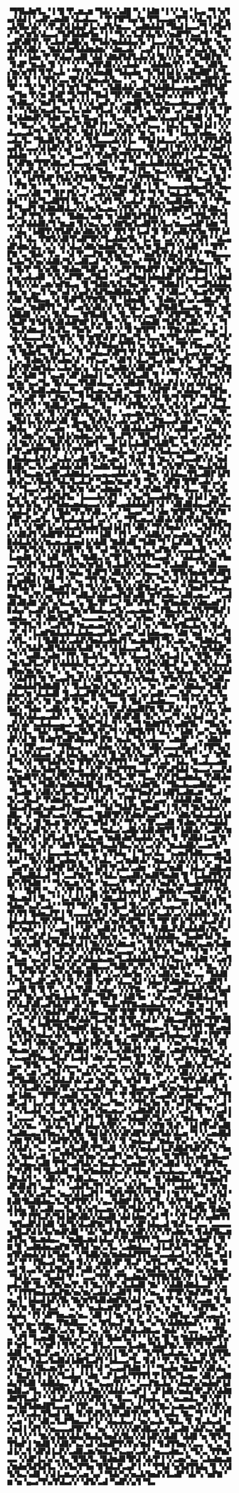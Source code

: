 ▝▜▜▙▟▆▜▃▝▐▝█▝▛▃▆▃▆▝▜▟▞▃▚▟█▝▚▝▐▟▇▝▐▝▞▝▅▝▐▃▄▝▜▝▅▜▄▞▟▟▐▝▃▟▛▃▅▟▇▝▟▃▟▃▃▝▝▛▐▜▛▜▄▞▆▝▛▜▃▃▄▞▛▜▝▞▟▃▜▝▐▞▄▃▙▜▙▞▟▞▝▞▛▃▛▟▐▟▄▛▐▃▚▟▜▞▆▃▃▝▄▟▇▟▟▟▝▜▙▟▐▃▃▞▜▝▟▜▅▜▞▝▚▞▆▜▞▟▃▃▞▜▟▜▟▟▆▜▅▝▐▝▝▜▞▃▜▃▛▟▄▜▞▞▅▟▛▜▚▃▞▜▝▝▉▃▃▟▛▟▉▜▚▝▛▃▙▟▚▟█▞▄▝▛▜▟▞▆▟▟▟▄▞▙▝▐▃▃▞▟▝▇▝▞▜▜▟▛▝▅▝▛▟▟▜▞▟█▞▃▝▇▟▞▟▆▜▟▟▆▟▆▞▝▟▆▃▟▞▝▃▄▛▐▝▐▜▜▞▚▟▚▃▙▜▄▝▉▞▟▞▝▝▐▟▅▝▛▝▛▟▄▞▄▟▉▝▟▟▝▟▇▟▜▟▜▃▙▞▟▝█▞▞▞▆▝▚▞▜▟▊▛▇▝▚▝▊▟▛▝▆▃▙▝▉▝▞▝▝▞▝▝▆▜▛▟▊▞▞▃▙▟▞▝▝▟▟▟▆▞▛▞▝▝█▃▝▟▉▜▃▞▆▞▅▜▜▝▊▜▚▃▙▝▝▜▚▜▞▟▅▟█▝▜▟▄▟▅▝▜▞▜▟▐▟▐▞▃▜▙▟█▛▐▞▜▃▙▜▝▝▊▝▐▝█▜▞▃▃▜▛▟▝▟▅▃▟▞▙▃▝▝▃▝▚▟▝▞▟▞▜▟▚▜▜▞▚▟█▜▚▜▃▜▛▝▝▜▞▝▇▝▐▞▜▝▆▜▝▜▙▝▝▃▜▟▉▟▟▞▃▟▞▜▟▟█▟▃▃▅▃▆▟▜▜▜▟▛▃▞▜▅▝▛▞▆▝▉▟▛▝▜▞▜▜▝▜▙▟▝▜▛▞▛▟▇▝█▞▆▟▚▞▞▟▜▜▝▞▛▝▃▜▛▝▊▟▇▃▞▝▆▟▜▝▜▞▛▝▞▞▟▝▄▟▚▞▝▃▅▟█▜▅▜▟▞▅▃▃▟▅▃▃▟▛▟▛▃▙▜▝▝▚▜▟▞▅▃▟▜▃▃▜▃▚▟▞▜▜▃▟▝▞▟▊▟▜▝▄▝▅▛▇▝▃▞▚▟▝▛▐▝▊▝▐▛▇▝▟▟▆▟▛▞▜▟▆▝▅▞▆▝▇▃▄▜▝▝▊▃▞▝▅▝▚▟▆▞▟▃▄▟▐▟▇▟█▝▟▝▜▞▃▝▜▝▇▃▞▝▄▝▟▃▆▜▃▞▚▜▙▛▐▜▝▝▆▞▅▞▅▜▚▃▃▝▐▟▃▜▃▝▆▟▐▟▐▝▞▞▟▃▄▃▟▞▜▝▚▞▛▞▜▞▚▝█▟▐▞▟▟▛▞▟▜▞▝▆▝▅▝▝▝▊▝▐▟▄▟▚▟▅▃▝▞▅▃▟▃▜▃▝▜▙▟▊▜▄▜▞▃▞▝▊▜▃▃▃▟▞▟▐▃▝▜▜▟▐▟▃▃▞▃▞▞▟▝▟▜▜▟▜▟▄▟▜▞▃▃▞▟▐▟▛▞▄▛▐▟▝▞▛▜▛▝▅▞▝▟▃▃▃▝▉▞▄▟▐▝▛▟▞▟▜▟▞▟▅▛▐▟▟▟▆▝▝▞▝▝▅▝▄▝▚▃▄▜▚▝▛▟▆▜▞▜▜▞▟▝▛▞▜▞▞▟▛▛▐▝▃▟▃▝▆▟▟▞▙▝▟▛▇▞▜▜▛▟▇▃▄▜▃▃▄▞▃▟▇▝▞▝▛▝▜▃▆▃▙▟▉▟▟▟▄▜▜▝▆▃▜▃▚▝▉▞▟▞▄▟▚▞▙▝▝▟▝▃▞▃▝▞▛▝▇▟▃▝▝▜▚▟▐▜▃▝▅▃▞▞▙▟▆▜▜▝▄▝▊▝▉▝▐▝▄▝▐▟▜▜▟▛▐▜▟▞▟▜▜▟▉▝▆▜▛▟▛▃▞▞▛▜▜▟▃▝▝▝▛▟█▝▅▃▟▝▉▟▝▝▝▛▇▝▆▝▝▝▆▝▝▝▚▞▚▃▝▞▆▃▞▟▅▟▝▟▉▝▐▝▊▝▚▃▃▃▄▟▄▃▟▜▞▜▄▃▚▝▃▃▞▟▉▝▜▝▊▛▐▜▞▃▞▝▃▟▞▞▆▟▛▝▜▞▛▝▜▝▊▝▅▟▃▟▞▜▅▞▜▞▆▝▇▟▝▝▐▟▞▜▃▟█▜▜▝█▃▚▝▚▝▟▜▝▜▞▃▟▃▛▝▉▞▃▜▄▟▊▟▆▃▝▟▝▝▛▜▄▟▝▜▄▟▜▝▉▟▇▟▉▟▃▞▞▟▆▞▙▃▅▃▚▜▜▞▚▝▟▜▜▞▄▟▆▛▇▜▝▞▛▟▇▃▚▟▞▃▛▝▛▜▞▝▛▃▝▝█▟▇▃▚▟▆▝▆▝▟▟▉▜▟▜▜▟▞▞▝▝▚▝▃▞▜▜▙▞▛▞▜▃▞▃▛▟▟▟▉▞▜▝▆▃▆▝▊▞▅▃▚▃▞▟▇▜▅▜▃▟▉▜▚▜▃▞▆▃▃▟▟▛▐▟▆▝▜▝▝▟▄▝▐▟█▜▚▜▜▟▛▟▞▟▇▞▙▜▞▝█▜▝▛▐▃▟▝▉▝▉▞▄▟█▞▆▜▅▝▛▛▐▟▞▞▜▝▟▃▝▛▇▜▞▟▊▜▚▟▛▜▛▞▜▃▟▟▅▜▙▝▐▃▜▃▝▃▞▞▄▝▟▝▟▜▝▝▟▃▄▟▛▟▆▞▟▃▝▃▚▝▟▝▟▃▞▟▇▞▆▟▅▛▇▃▚▞▙▞▆▝█▃▛▜▝▞▟▟▉▝▝▝█▜▚▛▇▝▃▝█▟▞▝▛▃▝▝▟▝▛▃▃▛▇▝█▜▄▜▄▞▝▝▅▟▜▞▛▟▄▜▝▟▝▞▝▛▇▃▃▃▜▃▙▞▜▞▅▞▟▟▉▞▜▞▃▟▉▃▟▝▜▞▝▜▅▞▅▞▝▜▜▟▝▞▜▞▙▛▇▞▆▃▃▜▙▝▆▝█▞▛▝▜▞▅▜▙▝▉▟▅▞▜▟▛▃▙▝▞▃▛▛▐▜▜▟▛▛▐▝▇▟▛▞▟▜▅▟▐▝▐▝▅▞▄▞▃▟▃▟▉▝▚▜▞▃▛▜▛▃▞▜▙▟▝▝▚▃▟▜▅▟▐▟▅▟▟▛▐▟▚▃▟▃▟▝▞▟▆▟▜▝▉▞▞▟▞▃▆▞▅▛▇▃▄▝█▝▜▟▇▞▙▜▃▜▅▞▜▞▃▝▜▟▇▟▐▝▄▝▃▟▜▟▟▟▄▟▅▝▅▝▄▃▜▝▅▞▚▟▝▞▄▟▚▜▟▜▅▟█▟▇▞▅▜▛▝▃▜▝▟▉▃▞▝▆▃▆▜▞▜▛▞▞▟█▝▆▜▙▃▄▝▟▝▉▟▛▜▞▛▇▜▙▝▉▝▐▟▅▟█▝▃▝▊▟▆▞▄▞▄▞▃▟▇▃▛▝▊▞▄▃▞▝▆▟█▜▜▝▚▟▝▃▅▜▞▟▊▞▟▝▛▞▜▟▃▜▄▝▄▛▇▟▊▜▃▃▆▃▝▜▚▝▅▛▐▟█▟▉▝▞▃▚▝▉▞▙▃▃▝▇▜▙▟█▝▄▝▉▃▜▃▞▃▄▞▛▝▟▜▛▜▙▞▙▝▛▞▃▞▜▞▙▟▛▝▊▜▟▜▞▟▊▟▟▛▇▛▐▞▃▜▅▝▚▜▄▝▝▟▅▟▉▝▜▟▜▞▚▟▉▞▃▝▃▝▜▝▇▃▛▟▆▃▟▝▊▟▜▃▝▜▅▜▞▝▚▞▛▝▞▝█▝▆▜▛▜▝▝▝▛▇▞▟▟▅▞▚▃▙▝▐▝▟▞▟▃▃▃▛▞▅▝▇▜▞▝▇▝▆▜▛▟▐▛▐▜▄▞▜▃▜▃▃▜▞▜▜▃▞▞▃▃▝▝▚▞▜▞▃▞▅▝▇▞▄▟▅▟▚▝▝▞▄▝▄▜▚▛▇▟▄▞▛▜▜▝▅▝▟▞▆▝▃▝▜▛▐▜▅▃▅▞▟▝▄▝▊▝█▟▆▜▃▝▊▟▜▃▞▝▊▝▚▟▄▃▛▟▛▜▝▛▐▞▅▟▅▜▜▜▟▝▐▃▄▞▟▃▞▝▛▃▚▝▃▝▊▟▆▞▙▜▚▟▅▞▟▝▐▜▚▃▅▝▝▟▊▜▝▟▃▞▜▃▞▟▇▝▆▜▞▝▅▜▛▝▃▛▐▟▚▜▛▟▆▜▟▃▚▃▙▞▙▞▄▝▟▃▚▞▙▟▇▞▞▟▉▟▛▝▚▝▄▃▞▝▅▃▟▜▝▜▅▛▇▟▞▃▜▟▇▝▜▝▄▃▆▝▟▛▐▟▅▟▐▝▅▞▚▜▟▜▃▟▊▝▊▝▝▝▜▝▝▞▆▜▃▜▜▞▞▜▄▞▆▞▚▃▞▜▄▝█▞▟▃▃▜▜▟▊▟▄▃▞▃▚▟█▟▇▝▉▟▞▃▛▟▐▞▄▞▟▟▐▃▞▞▝▝▚▜▚▞▙▟▉▃▆▟▃▃▜▃▄▜▜▃▅▃▜▃▆▝▚▃▟▝▝▟▟▜▛▝▚▞▟▟▄▞▝▜▟▜▅▞▚▃▚▟▛▝▛▝▃▛▇▞▄▃▜▝▜▟▉▞▙▟▜▟▚▝█▜▞▞▟▝█▞▜▝▛▜▞▝▜▞▜▟▄▝▐▜▜▞▚▜▝▝▉▟█▃▛▝▄▟▇▃▞▝▊▃▝▝▝▟▜▜▙▞▄▞▆▝▄▜▞▟▝▃▟▟▝▟▄▟▃▝▄▟▞▃▚▟▞▝▉▝▞▟▜▟▚▜▄▜▚▝▊▃▝▃▄▃▆▞▅▟▞▞▚▞▆▝▟▞▛▃▃▝▃▝▛▃▄▝█▟▐▃▜▞▟▟▞▟▊▝█▃▄▝▊▟▜▞▞▃▟▞▃▟▜▝▃▛▇▃▃▟▚▟▟▝▅▝▞▟█▞▄▟▉▟▄▝▝▟▞▞▃▟▅▝▝▜▄▜▙▜▞▞▆▞▝▟▊▟▟▃▙▟▜▜▝▞▄▟▉▃▆▝▐▟▃▝▟▝▝▟▝▟▆▞▚▞▄▃▜▟▐▞▅▟▆▃▚▟▄▝▊▃▛▜▞▝▉▜▄▟▝▞▄▃▚▟▝▃▞▃▆▜▟▞▅▞▟▝▇▞▞▟▞▝█▟▚▜▞▝▞▟▇▜▝▃▃▛▐▟▐▃▙▟▉▝▟▟▉▜▃▝▅▝▊▞▟▞▙▟▝▃▛▝▛▃▆▜▛▜▜▝▛▝▞▞▛▜▝▃▞▃▝▜▛▟▃▝▞▃▟▝▛▞▙▟▃▃▚▟▆▞▝▃▝▝▄▝▄▜▙▟▄▃▙▜▞▞▚▃▙▞▃▟▇▝▊▞▛▃▅▞▚▝▊▟▞▝▊▝▆▃▚▝▜▃▃▟▛▞▟▝▅▟▉▟█▞▚▃▜▞▃▟▛▟▟▞▟▟▜▝▅▟▇▞▙▟▟▝▝▞▛▝█▝▚▞▙▜▛▞▆▞▅▃▙▜▟▟▜▝▊▜▄▃▆▞▅▜▛▃▟▟▇▟▄▞▃▃▄▃▄▟▟▞▟▞▝▜▅▞▝▟▐▟▄▃▜▜▃▟▉▛▐▟▜▟▊▟▚▃▚▜▙▟▞▜▟▃▜▃▟▃▛▝▚▟▅▞▆▃▆▝▊▝▜▞▚▝▟▛▇▝█▜▛▃▟▞▃▞▄▝▞▝▜▃▃▞▅▜▞▃▜▝█▞▆▝▟▞▚▟▆▟▅▝▚▝▚▞▛▟▇▞▜▝▛▝▟▃▃▝▉▃▚▞▙▜▃▞▟▝▚▞▃▟▟▜▟▜▄▝▐▃▃▃▙▞▟▜▝▝▃▜▄▞▜▃▃▟▟▛▇▃▝▟▐▟▐▝▅▞▛▃▙▞▙▞▙▜▄▝▐▞▜▟▅▃▅▟▄▃▃▞▞▟▛▃▄▟▟▟▟▟▜▝▟▝▝▟▊▟▉▟▄▃▟▜▚▟▃▞▄▟▃▛▐▞▚▛▐▝█▟▞▜▚▞▛▟▊▃▝▃▞▝▜▃▄▞▚▟▝▟▅▝▇▜▛▜▞▝▆▟▚▛▇▝▐▜▛▃▛▃▅▜▃▝▆▜▃▟▃▟▃▟▝▃▞▞▝▃▝▜▜▃▅▃▞▟▊▟▞▟▊▞▛▟▟▝▇▞▄▃▛▝▚▝▟▝▇▛▐▞▃▞▟▃▟▞▙▟▅▜▄▟▐▟▐▜▝▟▉▞▝▜▚▜▅▟▞▞▝▝▃▜▟▜▜▞▜▞▞▟▉▟▜▝▟▟█▜▛▟▟▃▛▝▝▝▐▟▊▝▐▜▝▃▞▝▟▟█▞▄▞▄▃▆▞▅▃▛▟▝▝▟▟▉▟▟▃▙▜▞▞▆▃▅▃▟▃▅▟▐▞▟▟▊▝▇▟▊▟▉▝▜▟▇▝▜▝▐▃▛▟▊▝█▝▅▜▞▞▞▜▞▞▜▞▜▞▙▝▞▟▐▟▊▜▚▝▉▝▚▟▝▜▞▟▄▝▜▝▄▝▄▛▇▞▛▃▃▃▙▟▊▝▃▝▄▝▐▃▅▟▇▝▟▝▐▟▊▝▚▜▃▝▇▟▉▃▚▞▜▛▐▞▙▜▜▜▜▃▄▟▚▝▝▟▟▃▟▞▚▃▜▜▅▃▃▜▞▟▜▝█▃▙▟▛▞▟▞▆▞▆▜▟▝▊▃▙▟▛▞▅▜▅▃▅▝▛▃▙▟▊▃▝▝▛▟▊▃▃▃▞▃▞▟▄▝▞▝▐▝▉▝▅▟▄▝▊▟▛▜▝▟▉▞▟▞▃▜▄▃▃▝▆▝█▜▙▜▅▟▅▜▛▟█▜▟▝▄▟█▟▐▝█▟▝▜▝▞▚▃▝▜▜▝▉▞▆▃▜▞▝▃▞▟▚▝▜▃▚▟▝▞▟▟▃▜▃▟▃▟▛▛▇▜▟▞▛▝▐▟█▃▆▜▚▃▜▝▜▞▞▟▅▝█▞▟▞▟▛▇▃▛▃▅▃▚▝▚▜▅▟▜▝▅▃▙▃▅▟▄▝▚▞▛▞▄▞▜▜▜▝▚▟█▃▛▟▟▃▅▟▜▟▚▟▉▝▆▜▚▟▅▃▚▟▉▃▅▃▞▝▝▃▟▟▊▟▉▟▇▝▟▞▚▞▙▃▆▝▄▝█▃▜▛▐▃▞▝█▞▚▛▇▜▃▝▇▜▅▟▆▞▞▟▆▃▅▛▐▝▊▟▄▞▚▃▟▛▐▟▜▃▄▝▇▞▅▜▙▟▄▃▅▜▞▃▄▃▅▟▅▝▐▜▙▃▙▜▃▜▜▞▛▜▙▛▐▃▅▟▃▝▃▜▝▟▇▞▙▟▛▝▚▃▃▃▆▃▚▞▜▞▄▝▅▜▅▞▝▃▜▜▞▝▄▟▟▞▝▞▚▝▞▝▜▞▜▜▃▜▝▝▃▟▜▞▜▝▆▃▅▃▅▞▛▞▙▝▄▟▐▝▅▝▞▜▙▞▆▜▙▃▙▞▙▝▉▟▚▝▛▃▜▝▐▃▆▛▇▟▄▟▟▃▙▟▅▃▄▟▜▟▝▃▅▞▚▟▐▟▅▃▄▃▝▟▇▝▅▟▝▝▞▃▟▜▞▟▜▃▝▝▐▝█▟▊▟▞▃▟▟▚▜▅▟▃▟▆▟▜▝▅▃▆▟█▜▝▜▞▃▆▞▃▝▜▟▇▟▃▝▉▃▝▞▄▜▟▟▚▟▊▜▟▟▟▞▙▟█▝▚▜▝▟▐▟▃▃▅▜▄▝▟▞▝▝▅▝▅▞▛▞▆▜▟▟▛▃▞▜▝▝▄▟▉▃▚▟▆▝▐▜▚▝▇▃▙▜▃▝▜▞▛▝▟▃▃▟▝▞▅▜▃▟▐▝▄▝▉▜▙▝▛▞▆▝▇▞▙▟▜▃▞▛▐▞▟▟▟▟▄▜▃▞▃▟▚▃▚▞▃▝▛▞▟▜▞▟█▃▛▝▆▝▇▞▜▞▟▃▃▛▇▜▅▞▆▞▆▞▃▝▚▝▄▝▚▃▚▝▚▞▃▟▃▟▄▟▃▜▞▟▆▝▃▜▃▜▟▃▄▜▞▃▛▟▞▟▟▝▞▟▟▜▜▝▇▝▛▃▄▟▜▃▛▞▞▟█▝▄▝▄▝▊▞▅▜▅▟▄▝▇▜▅▜▞▟▄▝█▞▚▟▊▃▝▟▆▟▟▟▜▟▇▟█▝▞▝▉▃▙▞▆▞▟▝▉▞▝▃▚▝▃▝▆▝▝▃▆▞▝▟▇▟▄▞▜▟▊▟▟▟▃▞▆▝▟▃▙▟▊▝▊▃▟▃▟▜▛▟▞▜▟▟▛▃▟▝▄▞▄▟▊▞▃▃▜▟▚▃▞▃▜▃▜▃▛▞▚▞▟▞▚▝▇▝▅▞▛▝▊▜▅▝▚▝▜▃▃▝▊▝█▟▝▃▙▟▆▃▃▝▝▜▝▝▅▜▃▞▃▛▇▟▚▝▜▟▅▝▃▟█▞▅▝▆▞▄▝▟▝▃▜▛▃▛▟▄▟▉▛▇▝▉▃▛▟▞▝▐▜▝▞▟▃▝▟▅▝▜▜▞▟▟▃▄▃▟▟▚▝▃▝▇▞▟▞▚▜▝▟▊▟▛▟▊▝▉▞▚▝▃▞▜▝▟▞▙▟▝▝▟▝▚▃▛▞▟▞▚▃▙▟▃▃▄▃▞▃▟▜▄▞▜▟▃▜▝▝▅▝▜▝▇▟▇▜▜▞▄▟▇▜▙▝▝▜▙▞▙▝▚▜▚▜▃▝▜▟▞▝▛▜▅▃▄▜▙▜▄▜▚▞▜▝▞▟█▜▙▜▜▝▟▃▚▝▐▟▇▝▄▞▚▃▜▟▆▟▛▞▟▝▇▝▊▟▆▜▚▟▛▟▇▃▄▛▐▛▇▝▅▃▙▝▜▞▃▟▃▃▝▃▆▟▛▝▝▃▝▟▇▟▝▞▃▝▐▜▛▃▄▃▞▝▜▜▙▃▞▝▝▝▟▟▅▝▞▟▄▜▄▜▝▟█▞▃▃▃▟▛▃▟▝▐▜▛▜▄▜▚▟▝▞▛▟▟▃▅▝▄▛▐▟▄▜▄▝▟▞▟▝█▝▅▜▞▞▙▃▅▜▝▃▅▟▃▜▜▝▝▃▞▝▆▜▙▟▝▜▞▟▝▜▛▜▟▟▜▞▆▝█▜▛▞▆▞▟▜▜▜▝▝▚▟▛▃▞▃▙▝▐▟▃▝▉▃▟▃▃▟▆▞▅▃▝▞▟▃▜▟▅▜▄▞▆▃▙▝▐▞▛▝▇▃▛▜▜▜▃▃▙▝▐▜▚▟▜▟▟▝▅▃▃▞▃▃▛▟▅▞▆▟▉▜▚▜▄▞▟▜▛▞▃▜▜▜▛▟▐▜▞▜▃▜▛▝▜▃▃▜▚▛▐▜▄▟▆▟▄▝▛▟▉▟▅▝▉▜▃▝▅▝▜▟▉▞▅▟▇▟▇▟█▝█▃▄▝▜▃▆▞▞▟▆▜▙▝▝▜▙▃▙▃▄▟▉▟▄▝▝▃▝▜▃▟▆▝▞▟▉▞▅▜▃▞▙▃▚▜▜▝▟▜▝▃▞▝▛▜▅▟▚▟▐▟█▜▃▟▇▃▆▝▜▃▟▝▜▞▃▞▙▃▛▝▛▟▆▟▚▝▊▃▛▝▟▟▚▝▄▝▐▜▛▝▄▟▞▃▄▞▝▟▟▟▊▟▇▝▄▞▞▟▆▜▟▃▟▜▃▟▚▃▆▃▟▜▚▃▄▃▆▝▝▜▟▝▜▟▟▜▃▜▅▟▊▝▐▝▊▞▜▝▇▞▙▟▟▞▞▟█▃▝▟▝▜▙▟▚▃▅▞▞▜▙▃▄▝█▟▉▜▛▞▛▟▆▟▚▃▆▜▞▝▝▟▇▞▙▟▃▟▃▟▐▟▉▟▚▃▚▝█▝▇▃▆▝▇▞▛▞▅▝▇▜▟▝▊▞▝▜▚▝▃▜▛▃▃▟▉▝▊▟▆▞▚▞▅▟▟▟▚▝▉▃▛▟▊▜▞▃▚▝▊▝▃▜▚▃▄▝▆▟▃▞▃▟█▞▟▟▊▟▇▜▜▝▐▟▉▟▞▝▃▟▛▞▆▜▅▞▟▞▙▝▐▟▜▃▟▝▊▜▃▞▙▃▆▝▆▟▊▟▆▜▄▟▟▞▃▜▄▝▊▝▛▟█▟▐▃▆▝▇▝▇▜▟▝▝▟▝▟▚▞▝▟▇▜▝▟▆▟▞▜▄▃▙▜▙▃▚▞▞▃▞▟▚▝▆▃▙▟█▞▃▃▅▜▞▝▞▝▜▜▃▞▟▝▐▃▃▃▆▃▅▜▅▝▛▝▄▜▜▟▄▝▐▝▜▃▞▟▃▝▚▃▅▟▜▟▇▃▃▃▅▝▉▟▟▞▝▝█▞▞▟▉▝▄▟▅▞▄▝▄▜▚▟▃▝▃▞▆▟▊▟▞▝▆▟▃▞▞▟▞▞▟▝▞▃▝▜▜▟▝▃▅▜▚▞▟▝▟▟▜▛▐▟▚▜▅▝▐▟▜▝▛▃▙▞▃▟▆▝▝▟▃▞▆▟▊▝▐▟▃▞▚▟█▃▅▃▛▜▄▟█▟▃▟▝▜▝▃▃▛▇▞▛▝▚▜▟▃▚▃▄▟▉▞▆▟▉▜▅▟▇▝█▝▐▃▙▟▜▜▞▟█▞▚▜▜▟▇▝▝▝▜▞▆▃▆▝▞▜▞▝▆▃▃▞▛▝▛▃▛▃▜▝▅▟▜▞▃▜▄▟▅▜▜▜▜▟▝▞▝▝█▟▜▝▚▃▚▝▞▛▐▜▝▜▄▝▟▞▆▜▟▃▅▟▐▟▝▝▆▟▆▞▛▃▄▟▊▟▞▝▛▟▚▜▙▃▆▟▐▝▉▃▝▝▐▃▚▟▞▞▟▜▝▟▇▃▟▟▝▞▝▟▞▃▅▛▐▞▙▃▃▝▇▟▊▞▄▜▅▝▜▟▅▞▚▃▛▃▟▞▝▝▜▜▝▜▛▞▃▝▇▝█▃▟▝▉▞▃▞▛▃▚▃▄▃▞▛▐▝▄▝▊▜▝▝▆▜▚▜▜▝█▟▅▃▛▛▐▝▊▃▃▃▙▜▛▟▝▟▚▃▞▜▟▟▐▟▚▃▟▞▃▞▞▟▟▟▉▞▅▞▞▝▐▟▃▟▄▟▃▜▛▞▛▜▃▝▐▟▟▞▆▜▚▞▅▞▛▟▛▜▅▝▇▝▜▛▐▛▐▞▜▞▝▟▃▟▚▛▐▜▚▞▅▟▞▝▐▝▞▃▄▟▐▝▝▟▛▝▄▟▊▟▐▜▃▜▙▜▝▝▊▟█▃▛▟▚▟▟▟▊▞▆▞▚▞▝▃▞▃▚▟▚▛▐▃▃▜▛▟▞▟▟▞▅▜▙▞▅▝▃▝▛▞▜▟▞▟▟▟▇▃▝▜▄▟▆▜▟▝▊▃▚▟▉▞▄▟█▝█▞▜▟▅▟▚▟▐▝▇▞▞▟▞▟▆▃▆▝▚▝▊▜▞▞▜▝▆▟▇▞▄▃▆▞▙▟▇▃▞▝▆▞▝▞▄▟▝▃▛▃▜▞▝▞▟▜▜▞▆▞▃▃▄▞▝▟▞▜▞▝▆▝▆▟▝▝▜▝▇▝▝▃▜▞▜▃▅▝▄▃▚▟▐▃▛▃▛▃▛▟▟▃▙▃▅▞▜▃▟▟▟▟▟▞▛▜▚▜▄▃▚▝▟▟▇▝▞▃▅▜▅▝▜▜▄▞▅▜▞▝▆▟▝▟▚▞▚▟█▃▃▞▜▟█▞▚▞▛▃▜▝▟▞▆▟▐▞▛▝▚▝▇▃▝▞▞▜▃▝▛▝▛▝▛▃▜▞▚▜▞▜▛▟▊▜▞▝▞▃▞▟▅▜▅▝▞▃▚▟▉▞▅▝▆▞▃▃▝▜▟▟▉▞▞▜▞▜▃▟▛▃▆▜▞▝▊▞▝▟▊▝▅▜▛▝▟▃▃▜▟▝▐▟▄▞▛▟▇▟▆▃▞▞▃▟▉▜▝▃▃▟█▝█▝█▝▛▃▝▞▚▝▛▟▉▃▚▟▄▞▝▞▞▛▇▃▝▝▚▃▛▃▅▛▐▃▙▟▚▜▙▜▄▟▚▟▞▝▇▞▄▞▅▛▇▃▙▟▅▝▛▃▝▜▙▛▇▝▐▟▊▜▅▝▝▟▚▃▅▞▚▛▇▟▉▟▃▟▝▜▛▞▟▃▛▟▊▃▟▜▟▞▛▝▟▞▚▜▛▝▇▃▙▞▛▛▇▃▅▃▙▃▙▝▞▝▚▝▇▝▅▝▐▝▉▜▝▃▚▞▚▜▞▞▆▟▟▜▚▟▜▝▛▟▅▃▃▜▛▝▉▜▛▝▉▜▛▜▞▜▝▟▄▟▇▞▜▝▜▞▝▃▛▃▅▝▚▛▐▝█▟▟▃▟▜▛▟▟▞▜▃▟▜▟▝▊▜▛▃▚▟▐▞▝▟▇▃▄▟▜▞▙▞▜▜▛▟█▃▚▜▄▝▅▝▜▜▞▜▙▜▅▟▆▛▐▟▃▝▆▞▝▜▄▜▜▜▄▃▄▃▜▝▆▃▛▟▜▜▝▜▛▃▅▟▐▞▙▜▜▞▅▟▃▞▟▞▙▝▜▝▞▝█▞▚▞▚▞▝▃▅▟▛▟▉▃▆▜▄▟▄▃▞▟▛▝▐▜▛▝▛▝▅▝▟▜▝▟▇▞▆▞▝▟▄▃▙▛▐▟▛▟▆▝▉▟▃▜▚▝▛▝▚▝▝▞▅▞▚▝▜▝▛▟▝▟▉▜▅▃▅▞▄▞▞▝▉▞▛▃▛▟▉▟▝▝▞▃▜▃▞▟▉▟▜▝▝▟▉▃▝▃▆▟▛▛▇▟▆▞▄▝▞▃▚▃▄▟▜▜▅▃▟▜▃▛▐▃▟▟▝▟▆▞▃▃▜▟▅▝▉▜▝▞▆▛▐▝▃▟▚▝▞▝▆▜▃▞▚▞▚▃▄▝▉▜▙▝▄▝▜▞▄▃▃▝▝▃▅▝▃▟▄▝▃▃▚▜▛▝▚▜▞▟▃▝▄▟▉▞▅▜▃▞▛▜▟▟▛▃▝▃▆▝▃▟▜▟▝▝▅▝▚▟▞▞▚▞▅▞▝▞▝▞▙▟▃▝▅▞▝▞▝▟▊▞▞▞▄▝▄▟▃▃▛▜▙▟█▞▞▃▜▟▟▃▛▟▞▃▆▝▆▞▚▟▄▝▆▜▟▝█▝▝▃▞▃▛▝▇▜▚▟▉▟▉▝▚▝▝▞▚▜▃▟▛▞▆▟▚▜▛▃▚▃▟▃▟▟▚▃▛▝▅▝█▃▅▃▟▞▜▞▅▞▆▟▃▟▅▝▝▟▃▜▅▛▐▟▇▃▝▜▛▜▛▃▅▟▊▝▅▝▆▞▞▜▝▝▛▝▉▜▚▞▛▃▄▟▛▞▄▟▆▟▝▃▄▞▞▜▜▟▛▃▟▝▐▃▞▃▟▝▟▞▜▞▛▟▜▟▚▃▞▜▅▞▝▞▜▜▄▜▅▝▆▝▚▟▐▜▄▟▃▝▝▃▟▝▃▝▚▜▃▟▟▝▄▜▃▞▄▞▙▝▆▝▚▜▅▃▅▃▞▝▃▟▇▟▛▟▐▞▞▝▃▟▚▝▉▝▛▞▃▟▐▟▝▃▃▃▞▝▇▃▚▃▆▞▜▝▐▟▜▝▜▝█▟▞▃▜▟▄▟▛▞▜▞▃▞▞▝▆▟▃▝▄▃▚▜▙▝▝▟▞▞▆▃▝▝▟▞▟▃▜▝▄▛▐▟▄▞▙▜▛▞▃▝▞▝▜▝▞▛▇▝▊▟▚▝▐▟▐▜▚▟▚▟█▜▃▟▇▃▄▃▜▜▅▃▚▝█▜▙▝▇▟▐▟▚▜▞▟▛▟█▜▞▟▇▜▟▞▟▃▅▝▜▝▞▃▅▟█▟▚▟▇▝▛▞▜▟▝▟▟▜▛▞▙▜▄▝▉▝▉▞▞▝▊▝▅▟▄▃▛▝▆▟▃▜▚▞▝▃▚▞▆▃▝▞▞▞▟▟▚▝▚▃▝▃▅▝▄▜▄▟▛▞▛▜▃▟▊▝▞▞▛▞▅▟▄▟▐▃▛▟█▟▜▟▛▟▚▝▞▜▅▞▙▝▆▟▞▃▆▝▐▃▜▜▜▞▅▜▅▞▚▞▄▟▜▝▅▞▙▃▞▞▃▝▇▝▇▜▜▃▚▟▅▝▇▃▄▞▟▞▚▟▄▃▚▟▉▝▛▜▚▃▟▜▟▞▃▜▅▃▙▃▜▃▅▟▇▝▉▞▚▟▉▟▝▟▞▞▝▟▛▛▇▃▞▝▛▟▜▝▜▝█▃▟▟▊▝▜▝▆▜▅▟▅▟▚▃▚▛▐▟▅▟▝▃▙▃▙▃▄▃▚▟▊▟▄▞▅▝▅▛▇▃▙▜▝▃▝▟▉▞▄▝▛▟▉▃▙▃▝▞▞▞▃▞▝▃▚▝▚▝▇▝▟▟▇▟▃▞▝▜▚▟▅▟▜▟▛▟▊▟▜▝▄▃▙▝▝▝▃▟▟▜▃▜▜▝▚▞▃▝▟▞▟▜▃▃▜▟▝▝▄▟▟▟▞▝▇▝▛▞▆▝▆▞▚▜▞▃▅▜▃▝▅▃▞▟▐▃▟▜▝▝▜▟▜▞▜▜▞▞▜▝▇▝▐▝▇▝▞▝▆▟▞▝▄▜▟▝▊▟▊▜▙▟█▟▅▃▜▃▜▟▜▜▛▞▝▞▄▃▜▟▇▛▐▜▞▃▛▜▄▝▟▞▛▜▟▝▄▃▜▟▝▞▄▟▐▟▄▝▉▞▃▟▊▃▃▜▄▝▊▞▅▜▃▃▅▞▞▜▞▜▟▟▝▟▝▝▄▝▐▞▞▜▟▜▙▝▉▟▆▞▝▝▝▛▐▜▜▃▛▞▜▟▐▟▛▟█▞▞▟▄▟█▝▟▟▐▟▅▞▚▟▝▜▝▝▞▛▐▃▛▞▄▟▆▜▜▝▇▜▄▟▛▟▐▟▉▝▟▞▜▞▟▃▟▛▇▞▜▝▊▝▃▞▟▛▐▟▄▃▟▝▉▟▚▃▝▃▃▝▃▃▃▃▅▝█▃▛▟▐▞▙▞▆▟▛▟█▝▝▟▞▝▆▟▚▛▇▞▟▟▛▞▞▞▚▜▚▟▆▞▆▝▊▟▟▜▙▃▆▟▜▜▄▝▇▃▆▟▄▃▝▝▆▟█▃▆▟▐▟▃▞▚▜▚▟▜▜▜▝▜▃▃▟▐▞▅▃▚▟▅▛▐▝▉▝▇▝▉▝▄▟▇▟▅▃▅▛▇▝▇▜▟▝▅▞▃▜▃▝▃▟▆▟▃▃▚▟▐▃▛▟▞▜▝▜▅▜▃▝▉▞▅▜▛▟▅▟▞▟▐▞▜▟▅▝▝▞▜▟█▞▆▞▆▟▅▟▟▜▜▜▃▞▃▃▟▃▟▝▞▜▞▟▆▝▚▟▐▟▞▝▛▝▐▜▙▃▟▝▜▞▆▝▊▞▞▝▟▟▊▟▛▝▉▃▛▝▅▜▜▃▞▜▚▞▜▟▝▞▅▝▆▝▇▃▟▝▊▃▄▜▞▃▙▜▙▟▜▝▚▟▊▞▚▜▞▝▃▞▝▝▅▞▅▟▜▃▚▃▆▜▅▃▝▃▝▞▆▃▆▝▜▟▐▞▃▃▝▜▄▟▟▝▛▝▝▃▃▞▜▜▚▝▛▜▄▟▆▟▞▜▜▜▙▜▟▞▞▛▐▝▆▟▟▜▙▞▄▟▃▜▛▝█▃▚▛▇▞▅▞▛▃▜▝▇▃▚▜▛▃▜▃▙▟▉▝▇▞▝▞▟▟▊▟▇▟▃▃▛▝▞▃▚▝▐▜▜▜▅▟▃▟▄▛▇▞▅▞▆▞▃▟▟▞▃▟▉▜▝▜▝▞▅▃▝▝▛▜▛▞▆▟▚▛▇▝▞▜▅▃▜▝▐▟▄▟▐▟▚▜▙▝▇▞▆▜▜▟▊▟▆▛▇▞▟▟▝▃▄▝█▝▛▝▆▝▉▞▃▃▅▝▊▝▇▞▛▞▆▝▉▃▜▜▃▞▝▝▃▝▛▝▅▃▙▃▆▜▛▝▊▃▟▝▇▝▄▝▅▝▆▝▝▝▊▟▜▜▙▝▚▟▄▟▄▝▐▜▝▟▛▜▅▃▅▞▅▃▝▟▉▝▐▝▆▞▚▝▐▞▝▞▃▝▝▟▇▜▄▞▃▟▛▃▄▃▙▝▃▜▄▞▄▃▚▟▄▃▝▛▇▟█▃▃▝▄▝▇▜▄▃▛▝▉▝▆▝▚▞▜▞▟▟▇▟▅▟▚▝▝▝▊▟▝▝▊▝▃▜▅▝▟▛▇▞▃▞▅▝█▃▚▃▝▟▞▝▞▟▉▟▃▟▇▃▄▝▆▟▞▝▞▃▃▝▝▃▜▜▙▃▝▟▜▝▜▃▅▟█▝▇▟▞▃▚▃▛▞▟▝█▟▅▜▃▜▝▝▐▞▅▝█▝▆▝▇▟▟▟▆▟▆▜▚▞▛▝▆▜▃▝▝▞▆▛▐▝▊▜▚▞▃▝▉▜▃▞▃▃▃▜▃▟▆▝▜▟▄▛▇▞▃▜▛▞▜▝▛▃▟▟▟▟▉▝▄▝█▃▛▃▅▝▞▃▚▞▚▃▛▞▞▟▐▝█▞▚▞▝▜▞▜▜▃▟▃▆▃▚▝▚▟▐▟▜▜▙▞▛▞▜▝▊▟▃▞▙▟▉▟▐▟▇▜▃▟▜▝▐▟▃▃▞▜▃▝▊▟▝▝▛▃▜▝▇▃▙▟▚▞▙▝▚▟▚▜▄▃▚▜▙▃▆▞▛▃▚▝▐▜▜▝▟▝▚▃▄▟▜▟▇▝▐▝▝▜▄▟▅▝▇▟▆▝▞▟▊▟▄▝▞▝▇▃▛▞▜▝▐▞▞▜▃▟▄▞▝▟▆▝▃▛▐▃▟▞▜▜▜▜▝▛▐▞▙▞▜▃▅▃▝▟▊▞▃▟▇▟▄▜▜▟▉▝▟▟█▟▄▃▝▛▐▝▅▝▚▃▄▞▛▞▝▃▝▃▃▛▇▃▙▞▝▟▅▟▚▞▅▟▅▛▐▟▆▟▉▃▞▜▃▝▞▟▜▜▞▞▃▟▃▛▇▞▞▟▟▟▞▃▅▛▐▝▃▛▐▟▊▞▅▟▄▜▛▃▛▞▟▟▇▟▇▜▜▃▟▞▝▝▟▃▛▃▛▞▞▞▟▜▛▞▃▝▉▃▃▝▐▜▄▟▃▝▄▝▅▃▅▟▃▝█▝▞▛▐▝▅▃▜▟▜▟▆▟█▜▃▃▅▝▐▜▛▃▝▝▊▝▆▟▊▃▚▟▞▝▟▝▇▃▚▃▆▃▅▞▛▃▚▜▛▞▄▃▞▞▛▃▟▃▜▜▄▟▝▟▄▝▊▞▛▟▜▞▙▜▚▟▊▜▚▜▛▝▉▝▄▟▃▝▇▃▝▜▝▝▟▝▐▜▞▃▅▝▐▞▝▟▊▃▜▃▛▜▅▃▃▛▐▞▝▟▄▃▙▃▞▝▅▞▄▃▙▝▇▟▃▝▊▝▊▃▙▃▟▝▄▞▅▟▐▝▟▜▝▞▅▃▃▃▟▜▛▞▝▝▅▞▝▞▞▞▞▟▛▟█▃▞▃▆▝▃▟▇▝▟▟▚▃▚▟▊▃▚▝▞▞▝▝▇▞▄▜▟▞▟▟▄▜▙▟▄▜▅▟▚▜▙▞▞▟▐▟▛▞▟▟▊▝▟▟█▝▅▝█▜▞▜▜▜▅▛▐▝▇▟█▝▞▟▉▞▚▃▚▟▝▟▅▟▛▜▚▜▚▞▆▟▝▝▊▟▜▜▅▞▞▃▃▝▄▝▃▝▊▟▐▞▃▜▝▟▛▟▐▃▛▞▃▟▉▃▆▞▆▟▃▜▚▃▄▞▃▟▞▝▅▃▃▟▆▃▚▝▜▞▃▝▛▛▇▞▃▃▝▞▟▛▐▃▚▞▃▜▄▝▉▜▙▜▃▝▉▟▆▟▊▜▛▟▝▟▞▛▐▝▞▃▅▞▚▃▝▃▙▟▆▃▆▞▆▟▅▜▟▜▟▜▃▝▞▞▙▞▛▜▅▝▉▜▟▃▛▃▄▛▐▝▝▝▛▜▟▝▅▜▟▜▜▟▄▝▊▝▞▟▜▞▙▃▚▟▊▝▞▟▐▃▆▃▞▃▅▝▄▞▝▜▟▞▚▞▅▃▙▜▅▟▚▜▃▟▛▝▟▞▚▝▅▛▇▝▆▝▅▝▄▃▞▜▚▞▛▟▃▞▞▝▟▜▞▃▟▝▚▟▛▞▄▜▝▜▃
